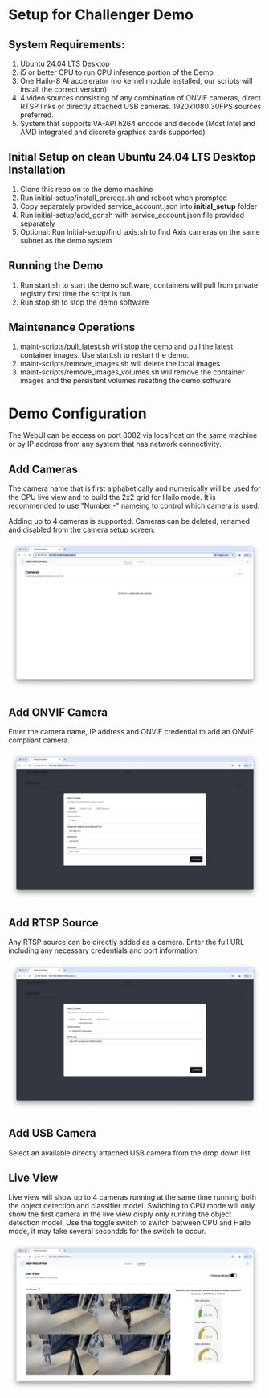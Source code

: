 # Setup for Challenger Demo

## System Requirements:

1. Ubuntu 24.04 LTS Desktop
2. i5 or better CPU to run CPU inference portion of the Demo
3. One Hailo-8 AI accelerator (no kernel module installed, our scripts will install the correct version)
4. 4 video sources consisting of any combination of ONVIF cameras, direct RTSP links or directly attached USB cameras. 1920x1080 30FPS sources preferred.
5. System that supports VA-API h264 encode and decode (Most Intel and AMD integrated and discrete graphics cards supported)  

## Initial Setup on clean Ubuntu 24.04 LTS Desktop Installation

1. Clone this repo on to the demo machine
2. Run initial-setup/install_prereqs.sh and reboot when  prompted
3. Copy separately provided service_account.json into **initial_setup** folder
4. Run initial-setup/add_gcr.sh with service_account.json file provided separately
5. Optional: Run initial-setup/find_axis.sh to find Axis cameras on the same subnet as the demo system

## Running the Demo

1. Run start.sh to start the demo software, containers will pull from private registry first time the script is run.
2. Run stop.sh to stop the demo software

## Maintenance Operations

1. maint-scripts/pull_latest.sh will stop the demo and pull the latest container images. Use start.sh to restart the demo.
2. maint-scripts/remove_images.sh will delete the local images 
3. maint-scripts/remove_images_volumes.sh will remove the container images and the persistent volumes resetting the demo software

# Demo Configuration

The WebUI can be access on port 8082 via localhost on the same machine or by IP address from any system that has network connectivity.

## Add Cameras

The camera name that is first alphabetically and numerically will be used for the CPU live view and to build the 2x2 grid for Hailo mode. It is recommended to use "Number -" nameing to control which camera is used. 

Adding up to 4 cameras is supported. Cameras can be deleted, renamed and disabled from the camera setup screen.

![Add camera screen](assets/add_camera.png)

## Add ONVIF Camera

Enter the camera name, IP address and ONVIF credential to add an ONVIF compliant camera. 

![Add ONVIF Source](assets/onvif.png)

## Add RTSP Source

Any RTSP source can be directly added as a camera. Enter the full URL including any necessary credentials and port information.

![Add Direct RTSP Source](assets/direct_link.png)

## Add USB Camera 

Select an available directly attached USB camera from the drop down list.

## Live View

Live view will show up to 4 cameras running at the same time running both the object detection and classifier model. Switching to CPU mode will only show the first camera in the live view disply only running the object detection model. Use the toggle switch to switch between CPU and Hailo mode, it may take several secondds for the switch to occur. 

![Live View](assets/live_view.png)
